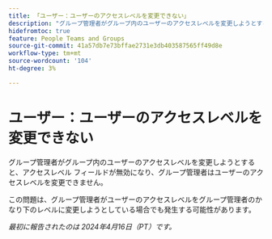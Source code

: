 ```yaml
---
title: 「ユーザー：ユーザーのアクセスレベルを変更できない」
description: "グループ管理者がグループ内のユーザーのアクセスレベルを変更しようとすると、アクセスレベル フィールドが無効になり、グループ管理者はユーザーのアクセスレベルを変更できません。"
hidefromtoc: true
feature: People Teams and Groups
source-git-commit: 41a57db7e73bffae2731e3db403587565ff49d8e
workflow-type: tm+mt
source-wordcount: '104'
ht-degree: 3%

---
```



# ユーザー：ユーザーのアクセスレベルを変更できない

グループ管理者がグループ内のユーザーのアクセスレベルを変更しようとすると、アクセスレベル フィールドが無効になり、グループ管理者はユーザーのアクセスレベルを変更できません。

この問題は、グループ管理者がユーザーのアクセスレベルをグループ管理者のかなり下のレベルに変更しようとしている場合でも発生する可能性があります。

_最初に報告されたのは 2024年4月16日（PT）です。_

